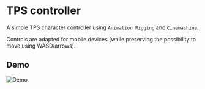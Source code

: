 ﻿# TPS controller

A simple TPS character controller using `Animation Rigging` and `Cinemachine`.

Controls are adapted for mobile devices (while preserving the possibility to move using WASD/arrows).

## Demo
![Demo](./Recordings/gameplay.gif)